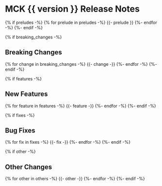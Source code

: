 # MCK {{ version }} Release Notes

{% if preludes -%}
{% for prelude in preludes -%}
{{- prelude }}
{%- endfor -%}
{%- endif -%}

{% if breaking_changes -%}
## Breaking Changes

{% for change in breaking_changes -%}
{{- change -}}
{%- endfor -%}
{%- endif -%}

{% if features -%}
## New Features

{% for feature in features -%}
{{- feature -}}
{%- endfor -%}
{%- endif -%}

{% if fixes -%}
## Bug Fixes

{% for fix in fixes -%}
{{- fix -}}
{%- endfor -%}
{%- endif -%}

{% if other -%}
## Other Changes

{% for other in others -%}
{{- other -}}
{%- endfor -%}
{%- endif -%}

